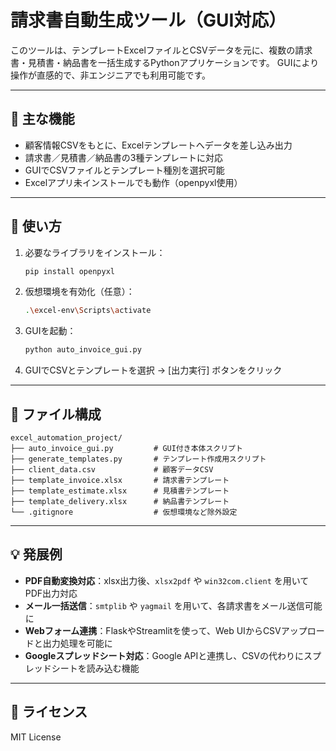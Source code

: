 # 請求書自動生成ツール（GUI対応）

このツールは、テンプレートExcelファイルとCSVデータを元に、複数の請求書・見積書・納品書を一括生成するPythonアプリケーションです。
GUIにより操作が直感的で、非エンジニアでも利用可能です。

---

## 🔧 主な機能

* 顧客情報CSVをもとに、Excelテンプレートへデータを差し込み出力
* 請求書／見積書／納品書の3種テンプレートに対応
* GUIでCSVファイルとテンプレート種別を選択可能
* Excelアプリ未インストールでも動作（openpyxl使用）

---

## 🚀 使い方

1. 必要なライブラリをインストール：

   ```bash
   pip install openpyxl
   ```

2. 仮想環境を有効化（任意）：

   ```bash
   .\excel-env\Scripts\activate
   ```

3. GUIを起動：

   ```bash
   python auto_invoice_gui.py
   ```

4. GUIでCSVとテンプレートを選択 → \[出力実行] ボタンをクリック

---

## 📁 ファイル構成

```
excel_automation_project/
├── auto_invoice_gui.py         # GUI付き本体スクリプト
├── generate_templates.py       # テンプレート作成用スクリプト
├── client_data.csv             # 顧客データCSV
├── template_invoice.xlsx       # 請求書テンプレート
├── template_estimate.xlsx      # 見積書テンプレート
├── template_delivery.xlsx      # 納品書テンプレート
└── .gitignore                  # 仮想環境など除外設定
```

---

## 💡 発展例

* **PDF自動変換対応**：xlsx出力後、`xlsx2pdf` や `win32com.client` を用いてPDF出力対応
* **メール一括送信**：`smtplib` や `yagmail` を用いて、各請求書をメール送信可能に
* **Webフォーム連携**：FlaskやStreamlitを使って、Web UIからCSVアップロードと出力処理を可能に
* **Googleスプレッドシート対応**：Google APIと連携し、CSVの代わりにスプレッドシートを読み込む機能

---


## 📜 ライセンス

MIT License
